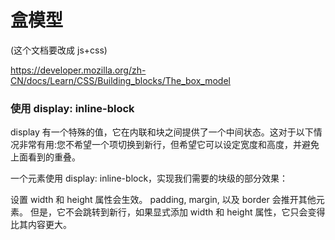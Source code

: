 # 盒模型

(这个文档要改成 js+css)

https://developer.mozilla.org/zh-CN/docs/Learn/CSS/Building_blocks/The_box_model

### 使用 display: inline-block

display 有一个特殊的值，它在内联和块之间提供了一个中间状态。这对于以下情况非常有用:您不希望一个项切换到新行，但希望它可以设定宽度和高度，并避免上面看到的重叠。

一个元素使用 display: inline-block，实现我们需要的块级的部分效果：

设置 width 和 height 属性会生效。
padding, margin, 以及 border 会推开其他元素。
但是，它不会跳转到新行，如果显式添加 width 和 height 属性，它只会变得比其内容更大。
